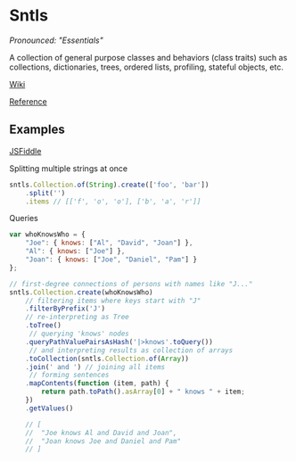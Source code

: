 Sntls
=====

*Pronounced: "Essentials"*

A collection of general purpose classes and behaviors (class traits) such as collections, dictionaries, trees, ordered lists, profiling, stateful objects, etc.

[Wiki](https://github.com/danstocker/sntls/wiki)

[Reference](http://danstocker.github.io/sntls/)

Examples
--------

[JSFiddle](http://jsfiddle.net/danstocker/EmeEU/)

Splitting multiple strings at once

```javascript
sntls.Collection.of(String).create(['foo', 'bar'])
    .split('')
    .items // [['f', 'o', 'o'], ['b', 'a', 'r']]
```

Queries

```javascript
var whoKnowsWho = {
    "Joe": { knows: ["Al", "David", "Joan"] },
    "Al": { knows: ["Joe"] },
    "Joan": { knows: ["Joe", "Daniel", "Pam"] }
};

// first-degree connections of persons with names like "J..."
sntls.Collection.create(whoKnowsWho)
    // filtering items where keys start with "J"
    .filterByPrefix('J')
    // re-interpreting as Tree
    .toTree()
     // querying 'knows' nodes
    .queryPathValuePairsAsHash('|>knows'.toQuery())
     // and interpreting results as collection of arrays
    .toCollection(sntls.Collection.of(Array))
    .join(' and ') // joining all items
     // forming sentences
    .mapContents(function (item, path) {
        return path.toPath().asArray[0] + " knows " + item;
    })
    .getValues()

    // [
    //  "Joe knows Al and David and Joan",
    //  "Joan knows Joe and Daniel and Pam"
    // ]
```
